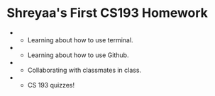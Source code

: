 # Shreyaa's First CS193 Homework

+ - Learning about how to use terminal.
+ - Learning about how to use Github.
+ - Collaborating with classmates in class.
+ - CS 193 quizzes!
